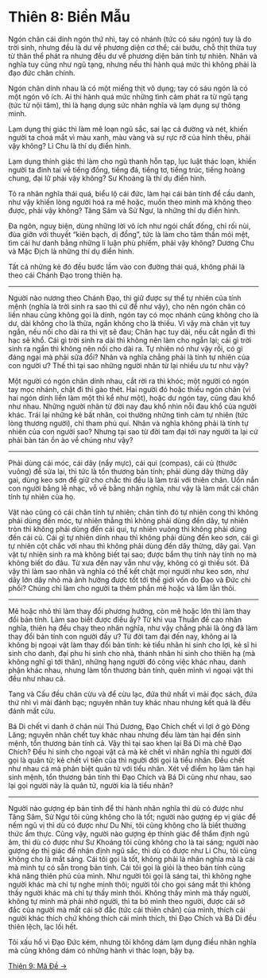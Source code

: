 # Thiên 8: Biền Mẫu

Ngón chân cái dính ngón thứ nhì, tay có nhánh (tức có sáu ngón) tuy là do trời
sinh, nhưng đều là dư về phương diện cơ thể; cái bướu, chỗ thịt thừa tuy từ thân
thể phát ra nhưng đều dư về phương diện bản tính tự nhiên. Nhân và nghĩa tuy
cũng như ngũ tạng, nhưng nếu thi hành quá mức thì không phải là đạo đức chân
chính.

Ngón chân dính nhau là có một miếng thịt vô dụng; tay có sáu ngón là có một ngón
vô ích. Ai thi hành quá mức những tình cảm phát ra từ ngũ tạng (tức từ nội tâm),
thì là hạng dụng sức nhân nghĩa và lạm dụng sự thông minh.

Lạm dụng thị giác thì làm mê loạn ngũ sắc, sai lạc cả đường và nét, khiến người
ta choá mắt vì màu xanh, màu vàng và sự rực rỡ của hình thêu, phải vậy không? Li
Chu là thí dụ điển hình.

Lạm dụng thính giác thì làm cho ngũ thanh hỗn tạp, lục luật thác loạn, khiến
người ta đinh tai về tiếng đồng, tiếng đá, tiếng tơ, tiếng trúc, tiếng hoàng
chung, đại lữ phải vậy không? Sư Khoáng là thí dụ điển hình.

Tỏ ra nhân nghĩa thái quá, biểu lộ cái đức, làm hại cái bản tính để cầu danh,
như vậy khiến lòng người hoá ra mê hoặc, muốn theo mình mà không theo được, phải
vậy không? Tăng Sâm và Sử Ngư, là những thí dụ điển hình.

Đa ngôn, nguỵ biện, dùng những lời vô ích như ngói chất đống, chỉ rối nùi, đùa
giỡn với thuyết “kiên bạch, dị đồng”, tức là làm cho tâm thần mỏi mệt, tìm cái
hư danh bằng những lí luận phù phiếm, phải vậy không? Dương Chu và Mặc Địch là
những thí dụ điển hình.

Tất cả những kẻ đó đều bước lầm vào con đường thái quá, không phải là theo cái
Chánh Đạo trong thiên hạ.

***

Người nào nương theo Chánh Đạo, thì giữ được sự thể tự nhiên của tính mệnh
(nghĩa là trời sinh ra sao thì cứ để như vậy), cho nên ngón chân có liền nhau
cũng không gọi là dính, ngón tay có mọc nhánh cũng không cho là dư, dài không
cho là thừa, ngắn không cho là thiếu. Vì vậy mà chân vịt tuy ngắn, nếu nối cho
dài ra thì vịt sẽ đau; Chân hạc tuy dài, nếu cắt ngắn đi thì hạc sẽ khổ. Cái gì
trời sinh ra dài thì không nên làm cho ngắn lại; cái gì trời sinh ra ngắn thì
không nên nối cho dài ra. Tự nhiên nó như vậy rồi, có gì đáng ngại mà phải sửa
đổi? Nhân và nghĩa chẳng phải là tính tự nhiên của con người ư? Thế thì tại sao
những người nhân từ lại nhiều ưu tư như vậy?

Một người có ngón chân dính nhau, cắt rời ra thì khóc; một người có ngón tay mọc
nhánh, chặt đi thì gào thét. Hai người đó hoặc thiếu ngón chân (vì hai ngón dính
liền làm một thì kể như một), hoặc dư ngón tay, cũng đau khổ như nhau. Những
người nhân từ đời nay đau khổ nhìn nỗi đau khổ của người khác. Trái lại những kẻ
bất nhân, coi thường những tình cảm tự nhiên (tức lòng thương người), chỉ tham
phú quí. Nhân và nghĩa không phải là tính tự nhiên của con người sao? Nhưng tại
sao từ đời tam đại tới nay người ta lại cứ phải bàn tán ồn ào về chúng như vậy?

***

Phải dùng cái móc, cái dây (nẩy mực), cái qui (compas), cái củ (thước vuông) để
sửa lại, thì tức là tổn thương bản tính; phải dùng dây thừng dây gai, dùng keo
sơn để giữ cho chắc thì đều là làm trái với thiên chân. Uốn nắn con người bằng
lễ nhạc, vỗ về bằng nhân nghĩa, như vậy là làm mất cái chân tính tự nhiên của
họ.

Vật nào cũng có cái chân tính tự nhiên; chân tính đó tự nhiên cong thì không
phải dùng đến móc, tự nhiên thẳng thì không phải dùng đến dây, tự nhiên tròn
thì không phải dùng đến cái qui, tự nhiên vuông thì không phải dùng đến cái củ.
Cái gì tự nhiên dính nhau thì không phải dùng đến keo sơn, cái gì tự nhiên cột
chắc với nhau thì không phải dùng đến dây thừng, dây gai. Vạn vật tự nhiên sinh
ra mà không biết tại sao; được bẩm thụ tính này tính nọ mà không biết do đâu. Từ
xưa đến nay vẫn như vậy, không có gì thiếu sót. Đã vậy thì làm sao nhân và nghĩa
có thể kết chặt mọi người như keo sơn, như dây lớn dây nhỏ mà ảnh hưởng được tốt
tới thế giới vốn do Đạo và Đức chi phối? Chúng chỉ làm cho người ta thêm phần mê
hoặc và lầm lẫn thôi.

***

Mê hoặc nhỏ thì làm thay đổi phương hướng, còn mê hoặc lớn thì làm thay đổi bản
tính. Làm sao biết được điều ấy? Từ khi vua Thuấn đề cao nhân nghĩa, thiên hạ
đều chạy theo nhân nghĩa, như vậy chẳng phải là ông đã làm thay đổi bản tính con
người đấy ư? Từ đời tam đại đến nay, không ai là không bị ngoại vật làm thay đổi
bản tính: kẻ tiểu nhân hi sinh cho lợi, kẻ sĩ hi sinh cho danh, đại phu hi sinh
cho nhà, thánh nhân hi sinh cho thiên hạ (mà không nghĩ gì tới thân), những hạng
người đó công việc khác nhau, danh phận khác nhau, nhưng làm tổn thương bản
tính, quên mình vì ngoại vật thì đều như nhau cả.

Tang và Cấu đều chăn cừu và để cừu lạc, đứa thứ nhất vì mải đọc sách, đứa thứ
nhì vì mải đánh bạc; nguyên nhân tuy khác nhau nhưng kết quả là đều đánh mất
cừu.

Bá Di chết vì danh ở chân núi Thú Dương, Đạo Chích chết vì lợi ở gò Đông Lăng;
nguyên nhân chết tuy khác nhau nhưng đều làm tàn hại đến sinh mệnh, tổn thương
bản tính cả. Vậy thì tại sao khen lại Bá Di mà chê Đạo Chích? Đều hi sinh cho
ngoại vật cả mà kẻ chết vì nhân nghĩa thì người đời gọi là quân tử; kẻ chết vì
tiền của thì người đời gọi là tiểu nhân. Đều chết như nhau cả mà phân biệt quân
tử với tiểu nhân. Xét về điểm họ làm tàn hại sinh mệnh, tổn thương bản tính thì
Đạo Chích và Bá Di cũng như nhau, sao lại gọi người này là quân tử, người kia là
tiểu nhân?

***

Người nào gượng ép bản tính để thi hành nhân nghĩa thì dù có được như Tăng Sâm,
Sử Ngư tôi cũng không cho là tốt; người nào gượng ép vị giác để nếm ngũ vị thì
dù có được như Du Nhi, tôi cũng không cho là biết thưởng thức ẩm thực. Cũng vậy,
người nào gượng ép thính giác để thẩm định ngũ âm, thì dù có được như Sư Khoáng
tôi cũng không cho là tai sáng; người nào gượng ép thị giác để nhận định ngũ
sắc, thì dù có được như Li Chu, tôi cũng không cho là mắt sáng. Cái tôi gọi là
tốt, không phải là nhân nghĩa mà là cái mà mình tự có sẵn trong bản tính. Cái
tôi gọi là giỏi là theo bản tính cùng khả năng thiên phú của mình. Như người tôi
gọi là sáng tai, thì không nghe người khác mà chỉ tự nghe mình thôi; người tôi
cho gọi sáng mắt thì không thấy người khác mà chỉ tự thấy mình thôi. Không thấy
mình mà thấy người, không tự mình mà phải nhờ người, thì ta bỏ mình theo người,
được cái sở đắc của người mà mất cái sở đắc (tức cái thiên chân) của mình, thích
cái người khác thích chứ không thích cái mình thích, thì Đạo Chích và Bá Di đều
thiên lệch, lạc lối hết.

Tôi xấu hổ vì Đạo Đức kém, nhưng tôi không dám lạm dụng điều nhân nghĩa mà cũng
không dám có những hành vi thác loạn, bậy bạ.

[Thiên 9: Mã Đề &rarr;](https://github.com/thaicuc/sach-trang-tu/blob/master/contents/09-ma-de.md)

